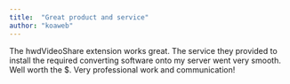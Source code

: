 ```yaml
---
title:  "Great product and service"
author: "koaweb"
---
```

The hwdVideoShare extension works great. The service they provided to install the required converting software onto my server went very smooth. Well worth the $. Very professional work and communication!
